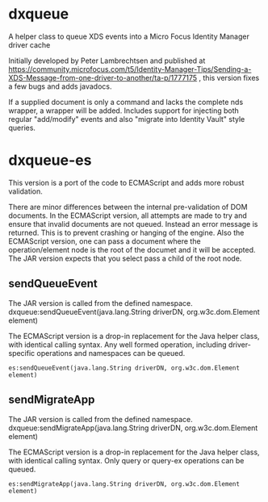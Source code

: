 # dxqueue
A helper class to queue XDS events into a Micro Focus Identity Manager driver cache

Initially developed by Peter Lambrechtsen and published at https://community.microfocus.com/t5/Identity-Manager-Tips/Sending-a-XDS-Message-from-one-driver-to-another/ta-p/1777175 , this version fixes a few bugs and adds javadocs.

If a supplied document is only a command and lacks the complete nds wrapper, a wrapper will be added.
Includes support for injecting both regular "add/modify" events and also "migrate into Identity Vault" style queries.

# dxqueue-es

This version is a port of the code to ECMAScript and adds more robust validation.

There are minor differences between the internal pre-validation of DOM documents. In the ECMAScript version, all attempts are made to try and ensure that invalid documents are not queued. Instead an error message is returned. This is to prevent crashing or hanging of the engine. Also the ECMAScript version, one can pass a document where the operation/element node is the root of the documet and it will be accepted. The JAR version expects that you select pass a child of the root node.

## sendQueueEvent
The JAR version is called from the defined namespace.
    dxqueue:sendQueueEvent(java.lang.String driverDN, org.w3c.dom.Element element) 

The ECMAScript version is a drop-in replacement for the Java helper class, with identical calling syntax.
Any well formed operation, including driver-specific operations and namespaces can be queued.

    es:sendQueueEvent(java.lang.String driverDN, org.w3c.dom.Element element)


## sendMigrateApp
The JAR version is called from the defined namespace.
    dxqueue:sendMigrateApp(java.lang.String driverDN, org.w3c.dom.Element element) 

The ECMAScript version is a drop-in replacement for the Java helper class, with identical calling syntax.
Only query or query-ex operations can be queued.

    es:sendMigrateApp(java.lang.String driverDN, org.w3c.dom.Element element) 
